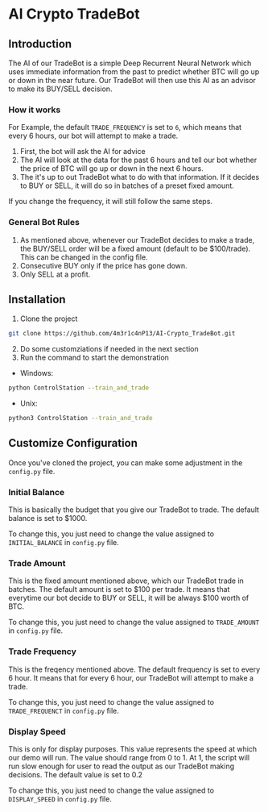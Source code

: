 # AI Crypto TradeBot


## Introduction
The AI of our TradeBot is a simple Deep Recurrent Neural Network which uses immediate information from the past to predict whether BTC will go up or down in the near future.
Our TradeBot will then use this AI as an advisor to make its BUY/SELL decision.

### How it works
For Example, the default `TRADE_FREQUENCY` is set to `6`, which means that every 6 hours, our bot will attempt to make a trade.
1. First, the bot will ask the AI for advice
2. The AI will look at the data for the past 6 hours and tell our bot whether the price of BTC will go up or down in the next 6 hours.
3. The it's up to out TradeBot what to do with that information. If it decides to BUY or SELL, it will do so in batches of a preset fixed amount.

If you change the frequency, it will still follow the same steps.

### General Bot Rules
1. As mentioned above, whenever our TradeBot decides to make a trade, the BUY/SELL order will be a fixed amount (default to be $100/trade). This can be changed in the config file.
2. Consecutive BUY only if the price has gone down.
3. Only SELL at a profit.


## Installation


1. Clone the project
```Bash
git clone https://github.com/4m3r1c4nP13/AI-Crypto_TradeBot.git
```
2. Do some customziations if needed in the next section 
3. Run the command to start the demonstration
- Windows:
```Bash
python ControlStation --train_and_trade
```
- Unix:
```Bash
python3 ControlStation --train_and_trade
```


## Customize Configuration
Once you've cloned the project, you can make some adjustment in the `config.py` file.

### Initial Balance
This is basically the budget that you give our TradeBot to trade. The default balance is set to $1000.

To change this, you just need to change the value assigned to `INITIAL_BALANCE` in `config.py` file.

### Trade Amount
This is the fixed amount mentioned above, which our TradeBot trade in batches. The default amount is set to $100 per trade. It means that
everytime our bot decide to BUY or SELL, it will be always $100 worth of BTC.

To change this, you just need to change the value assigned to `TRADE_AMOUNT` in `config.py` file.

### Trade Frequency
This is the freqency mentioned above. The default frequency is set to every 6 hour. It means that for every 6 hour, our TradeBot will attempt to make a trade.

To change this, you just need to change the value assigned to `TRADE_FREQUENCT` in `config.py` file.

### Display Speed
This is only for display purposes. This value represents the speed at which our demo will run. The value should range from 0 to 1. At 1, the script will 
run slow enough for user to read the output as our TradeBot making decisions. The default value is set to 0.2

To change this, you just need to change the value assigned to `DISPLAY_SPEED` in `config.py` file.
